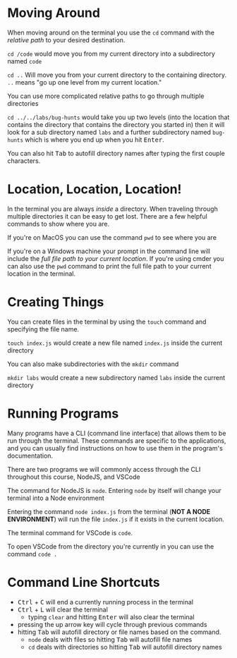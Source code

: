 # Moving Around

When moving around on the terminal you use the `cd` command with the *relative path* to your desired destination.

`cd /code` would move you from my current directory into a subdirectory named `code`

`cd ..` Will move you from your current directory to the containing directory. `..` means "go up one level from my current location."

You can use more complicated relative paths to go through multiple directories

`cd ../../labs/bug-hunts` would take you up two levels (into the location that contains the directory that contains the directory you started in) then it will look for a sub directory named `labs` and a further subdirectory named `bug-hunts` which is where you end up when you hit <kbd>Enter</kbd>.

You can also hit <kbd>Tab</kbd> to autofill directory names after typing the first couple characters.

# Location, Location, Location!

In the terminal you are always *inside* a directory. When traveling through multiple directories it can be easy to get lost. There are a few helpful commands to show where you are.

If you're on MacOS you can use the command `pwd` to see where you are

If you're on a Windows machine your prompt in the command line will include the *full file path to your current location*. If you're using cmder you can also use the `pwd` command to print the full file path to your current location in the terminal.

# Creating Things

You can create files in the terminal by using the `touch` command and specifying the file name.

`touch index.js` would create a new file named `index.js` inside the current directory

You can also make subdirectories with the `mkdir` command

`mkdir labs` would create a new subdirectory named `labs` inside the current directory

# Running Programs

Many programs have a CLI (command line interface) that allows them to be run through the terminal. These commands are specific to the applications, and you can usually find instructions on how to use them in the program's documentation.

There are two programs we will commonly access through the CLI throughout this course, NodeJS, and VSCode

The command for NodeJS is `node`. Entering `node` by itself will change your terminal into a Node environment

Entering the command `node index.js` from the terminal (**NOT A NODE ENVIRONMENT**) will run the file `index.js` if it exists in the current location.

The terminal command for VSCode is `code`.

To open VSCode from the directory you're currently in you can use the command `code .`

# Command Line Shortcuts

* <kbd>Ctrl</kbd> + <kbd>C</kbd> will end a currently running process in the terminal
* <kbd>Ctrl</kbd> + <kbd>L</kbd> will clear the terminal
  * typing `clear` and hitting <kbd>Enter</kbd> will also clear the terminal
* pressing the up arrow key will cycle through previous commands
* hitting <kbd>Tab</kbd> will autofill directory or file names based on the command.
  * `node` deals with files so hitting <kbd>Tab</kbd> will autofill file names
  * `cd` deals with directories so hitting <kbd>Tab</kbd> will autofill directory names
